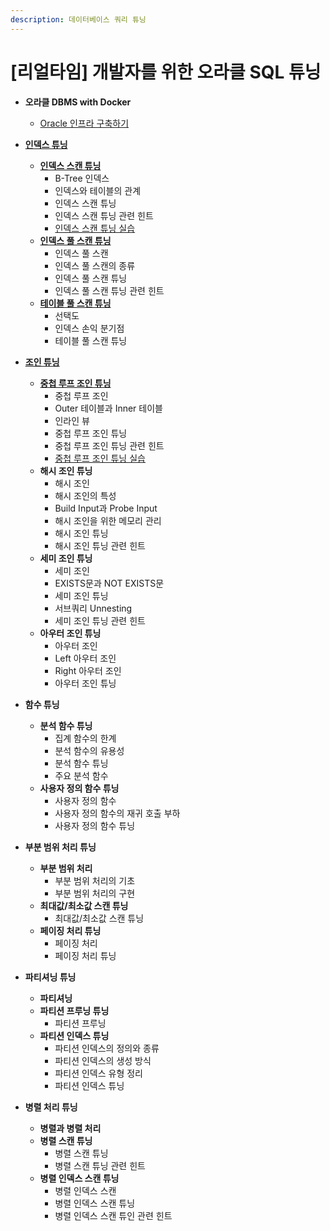 ```yaml
---
description: 데이터베이스 쿼리 튜닝
---
```


# [리얼타임] 개발자를 위한 오라클 SQL 튜닝

- **오라클 DBMS with Docker**
    - [Oracle 인프라 구축하기](_1.md)
	

- [**인덱스 튜닝**](_1_1.md)
	- [**인덱스 스캔 튜닝**](_2.md)
		- B-Tree 인덱스
		- 인덱스와 테이블의 관계
		- 인덱스 스캔 튜닝
		- 인덱스 스캔 튜닝 관련 힌트
		- [인덱스 스캔 튜닝 실습](_3.md)
	- [**인덱스 풀 스캔 튜닝**](_4.md)
		- 인덱스 풀 스캔
		- 인덱스 풀 스캔의 종류
		- 인덱스 풀 스캔 튜닝
		- 인덱스 풀 스캔 튜닝 관련 힌트
	- [**테이블 풀 스캔 튜닝**](_5.md)
		- 선택도
		- 인덱스 손익 분기점
		- 테이블 풀 스캔 튜닝
	

- [**조인 튜닝**](_6.md)
	- [**중첩 루프 조인 튜닝**](_7.md)
		- 중첩 루프 조인
		- Outer 테이블과 Inner 테이블
		- 인라인 뷰
		- 중첩 루프 조인 튜닝
		- 중첩 루프 조인 튜닝 관련 힌트
		- [중첩 루프 조인 튜닝 실습](_8.md)
	- **해시 조인 튜닝**
	    - 해시 조인
		- 해시 조인의 특성
		- Build Input과 Probe Input
		- 해시 조인을 위한 메모리 관리
		- 해시 조인 튜닝
		- 해시 조인 튜닝 관련 힌트
	- **세미 조인 튜닝**
	    - 세미 조인
		- EXISTS문과 NOT EXISTS문
		- 세미 조인 튜닝
		- 서브쿼리 Unnesting
		- 세미 조인 튜닝 관련 힌트
	- **아우터 조인 튜닝**
		- 아우터 조인
		- Left 아우터 조인
		- Right 아우터 조인
		- 아우터 조인 튜닝

- **함수 튜닝**
	- **분석 함수 튜닝**
	    - 집계 함수의 한계
		- 분석 함수의 유용성
		- 분석 함수 튜닝
		- 주요 분석 함수
	- **사용자 정의 함수 튜닝**
		- 사용자 정의 함수
		- 사용자 정의 함수의 재귀 호출 부하
		- 사용자 정의 함수 튜닝

- **부분 범위 처리 튜닝**
	- **부분 범위 처리**
	    - 부분 범위 처리의 기초
		- 부분 범위 처리의 구현
	- **최대값/최소값 스캔 튜닝**
	    - 최대값/최소값 스캔 튜닝
	- **페이징 처리 튜닝**
		- 페이징 처리
		- 페이징 처리 튜닝

- **파티셔닝 튜닝**
	- **파티셔닝**
	- **파티션 프루닝 튜닝**
	    - 파티션 프루닝
	- **파티션 인덱스 튜닝**
		- 파티션 인덱스의 정의와 종류
		- 파티션 인덱스의 생성 방식
		- 파티션 인덱스 유형 정리
		- 파티션 인덱스 튜닝

- **병렬 처리 튜닝**
	- **병렬과 병렬 처리**
	- **병렬 스캔 튜닝**
	    - 병렬 스캔 튜닝
		- 병렬 스캔 튜닝 관련 힌트
	- **병렬 인덱스 스캔 튜닝**
		- 병렬 인덱스 스캔
		- 병렬 인덱스 스캔 튜닝 
		- 병렬 인덱스 스캔 튜인 관련 힌트
